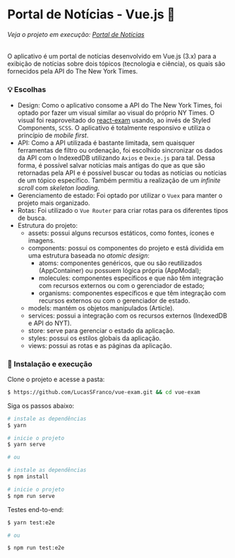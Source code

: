 # Portal de Notícias - Vue.js 📰

###### Veja o projeto em execução: [Portal de Notícias](https://frosty-brown-7434e8.netlify.app/) 

O aplicativo é um portal de notícias desenvolvido em Vue.js (3.x) para a exibição de notícias sobre dois tópicos (tecnologia e ciência), os quais são fornecidos pela API do The New York Times.

### 💡 Escolhas
- Design: Como o aplicativo consome a API do The New York Times, foi optado por fazer um visual similar ao visual do próprio NY Times. O visual foi reaproveitado do [react-exam](https://github.com/LucasSFranco/react-exam.git) usando, ao invés de Styled Components, `SCSS`. O aplicativo é totalmente responsivo e utiliza o princípio de _mobile first_.
- API: Como a API utilizada é bastante limitada, sem quaisquer ferramentas de filtro ou ordenação, foi escolhido sincronizar os dados da API com o IndexedDB utilizando `Axios` e `Dexie.js` para tal. Dessa forma, é possível salvar notícias mais antigas do que as que são retornadas pela API e é possível buscar ou todas as notícias ou notícias de um tópico específico. Também permitiu a realização de um _infinite scroll_ com _skeleton loading_.   
- Gerenciamento de estado: Foi optado por utilizar o `Vuex` para manter o projeto mais organizado.
- Rotas: Foi utilizado o `Vue Router` para criar rotas para os diferentes tipos de busca.
- Estrutura do projeto:
  - assets: possui alguns recursos estáticos, como fontes, ícones e imagens.
  - components: possui os componentes do projeto e está dividida em uma estrutura baseada no _atomic design_:
    - atoms: componentes genéricos, que ou são reutilizados (AppContainer) ou possuem lógica própria (AppModal);
    - molecules: componentes específicos e que não têm integração com recursos externos ou com o gerenciador de estado;
    - organisms: componentes específicos e que têm integração com recursos externos ou com o gerenciador de estado.
  - models: mantém os objetos manipulados (Article).
  - services: possui a integração com os recursos externos (IndexedDB e API do NYT).
  - store: serve para gerenciar o estado da aplicação. 
  - styles: possui os estilos globais da aplicação.
  - views: possui as rotas e as páginas da aplicação.
  
### 🔧 Instalação e execução
Clone o projeto e acesse a pasta:
```bash
$ https://github.com/LucasSFranco/vue-exam.git && cd vue-exam
```

Siga os passos abaixo:
```bash
# instale as dependências
$ yarn

# inicie o projeto
$ yarn serve

# ou

# instale as dependências
$ npm install

# inicie o projeto
$ npm run serve
```

Testes end-to-end:
```bash
$ yarn test:e2e

# ou

$ npm run test:e2e
```

